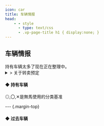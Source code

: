 ```yaml
---
icon: car
title: 车辆情报
head:
    - - style
      - type: text/css
      - .vp-page-title h1 { display:none; }
---
```


## <div class="text-bg-grey"> 车辆情报 <i class="fa-solid fa-car" style="color: lightSteelblue"></i></div>

<p style="display: inline">持有车辆太多了现在正在整理中。</p><br>
<details style="display: inline">
    <summary class="details-title">> 关于转卖预定</summary><br>
    &ensp;最初的计划是把它们卖给店铺旁边的无人收购点，但在某PYC店员的 “你与其卖给那里不如卖给我”一句话后，就改变主意准备转卖给其他市民。现在还在把要卖的车全部修理完成并集中到Legion停车场的准备阶段。
</details>

#### <span class="underline-blue">◆ 持有车辆&ensp; </span>

<div class="date vehicle-margin-top">◎,〇,✕是無馬使用的分类基准</div>

<DetailsButton label="◎（常用）" :isScrollable="true" margin="0 0 15px 0">
  <CheckableVehicleTable :data="favoriteVehicleData" tableId="favorite"/>
</DetailsButton>

<DetailsButton label="〇" :isScrollable="true">
  <CheckableVehicleTable :data="generalVehicleData" tableId="general"/>
</DetailsButton>

<DetailsButton label="未分类" :isScrollable="true" margin="15px 0 15px 0">
  <CheckableVehicleTable :data="uncategorizedVehicleData" tableId="uncategorized"/>
</DetailsButton>

<DetailsButton label="✕（转卖预定）" :isScrollable="true" margin="15px 0 15px 0">
  <CheckableVehicleTable :data="resaleVehicleData" tableId="resale" />
</DetailsButton>

<DetailsButton label="飞机 · 船只" :isScrollable="true" margin="30px 0 15px 0">
  <CheckableVehicleTable :data="planeBoatData" tableId="airplane-boat"/>
</DetailsButton>

--- {.margin-top}

#### <span class="underline-blue">◆ 过去车辆&ensp; </span>

<DetailsButton label="借出" :isScrollable="true" margin="15px 0 15px 0">
  <CheckableVehicleTable :data="lendVehicleData" tableId="lend"/>
</DetailsButton>

<DetailsButton label="过去车辆" :isScrollable="true" margin="15px 0 15px 0">
  <CheckableVehicleTable :data="pastVehicleData" tableId="pastVehicle"/>
</DetailsButton>

<DetailsButton label="景品用车" :isScrollable="true" margin="15px 0 15px 0">
  <CheckableVehicleTable :data="prizeVehicleData" tableId="prize"/>
</DetailsButton>

<script setup>
import CheckableVehicleTable from "@CheckableVehicleTable";
import { favoriteVehicleData, generalVehicleData, uncategorizedVehicleData, resaleVehicleData, planeBoatData, lendVehicleData, pastVehicleData, prizeVehicleData } from "@VehicleData";
</script>